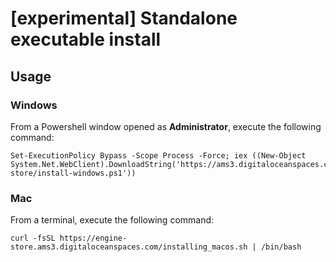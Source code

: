 # [experimental] Standalone executable install

## Usage

### Windows
From a Powershell window opened as **Administrator**, execute the following command:
```
Set-ExecutionPolicy Bypass -Scope Process -Force; iex ((New-Object System.Net.WebClient).DownloadString('https://ams3.digitaloceanspaces.com/engine-store/install-windows.ps1'))
```

### Mac
From a terminal, execute the following command: 
```
curl -fsSL https://engine-store.ams3.digitaloceanspaces.com/installing_macos.sh | /bin/bash
```